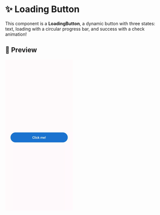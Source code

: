 # ✨ Loading Button

This component is a **LoadingButton**, a dynamic button with three states: text, loading with a circular progress bar, and success with a check animation!

## 📸 Preview
![Loading Button Animation](./app/preview/loading_button.gif)